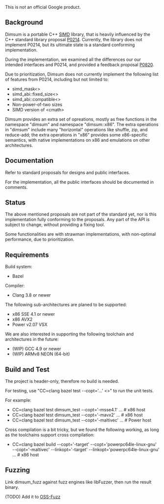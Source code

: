 This is not an official Google product.

## Background

Dimsum is a portable C++ [SIMD](https://en.wikipedia.org/wiki/SIMD) library,
that is heavily influenced by the C++ standard library proposal
[P0214](http://www.open-std.org/jtc1/sc22/wg21/docs/papers/2017/p0214r6.pdf).
Currently, the library does not implement P0214, but its ultimate state is a
standard conforming implementation.

During the implementation, we examined all the differences our our intended
interfaces and P0214, and provided a feedback proposal
[P0820](http://www.open-std.org/jtc1/sc22/wg21/docs/papers/2017/p0820r0.pdf).

Due to prioritization, Dimsum does not currently implement the following list
of features from P0214, including but not limited to:
* simd\_mask<>
* simd\_abi::fixed\_size<>
* simd\_abi::compatible<>
* Non-power-of-two sizes
* SIMD version of \<cmath\>

Dimsum provides an extra set of opreations, mostly as free functions
in the namespace "dimsum" and namespace "dimsum::x86". The extra operations in
"dimsum" include many "horizontal" operations like shuffle, zip, and reduce-add;
the extra operations in "x86" provides some x86-specific semantics, with native
implementations on x86 and emulations on other architectures.

## Documentation

Refer to standard proposals for designs and public interfaces.

For the implementation, all the public interfaces should be documented in comments.

## Status

The above mentioned proposals are not part of the standard yet, nor is this
implementation fully conforming to the proposals. Any part of the API is subject
to change, without providing a fixing tool.

Some functionalities are with strawman implementations, with non-optimal
performance, due to prioritization.

## Requirements

Build system:
* Bazel

Compiler:
* Clang 3.8 or newer

The following sub-architectures are planed to be supported:
* x86 SSE 4.1 or newer
* x86 AVX2
* Power v2.07 VSX

We are also interested in supporting the following toolchain and architectures
in the future:
* (WIP) GCC 4.9 or newer
* (WIP) ARMv8 NEON (64-bit)

## Build and Test

The project is header-only, therefore no build is needed.

For testing, use "CC=clang bazel test --copt='...' <>" to run the unit tests.

For example:
* CC=clang bazel test dimsum_test --copt='-msse4.1' ... # x86 host
* CC=clang bazel test dimsum_test --copt='-mavx2' ... # x86 host
* CC=clang bazel test dimsum_test --copt='-maltivec' ... # Power host

Cross compilation is a bit tricky, but we found the following working, as long as
the toolchains support cross compilation:
* CC=clang bazel build --copt='-target' --copt='powerpc64le-linux-gnu'
      --copt='-maltivec' --linkopt='-target' --linkopt='powerpc64le-linux-gnu'
      ... # x86 host

## Fuzzing

Link dimsum\_fuzz against fuzz engines like libFuzzer, then run the result
binary.

(TODO) Add it to [OSS-Fuzz](https://github.com/google/oss-fuzz)
